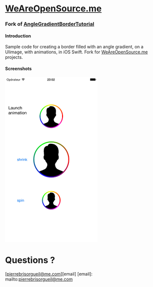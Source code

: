 # [WeAreOpenSource.me](https://github.com/weareopensource) 

### Fork of [AngleGradientBorderTutorial](https://github.com/ianhirschfeld/AngleGradientBorderTutorial)

#### Introduction  

Sample code for creating a border filled with an angle gradient, on a UIimage, with animations, in iOS Swift. Fork for [WeAreOpenSource.me](https://github.com/weareopensource) projects. 

#### Screenshots

<img src="https://raw.githubusercontent.com/PierreBrisorgueil/AngleGradientBorderTutorial/master/Screenshots/iOS%20Simulator%20Screen%20Shot%2029%20avr.%202015%2023.02.07.png" width="300px"/>

# Questions ? 

[pierrebrisorgueil@me.com][email]
[email]: mailto:pierrebrisorgueil@me.com

